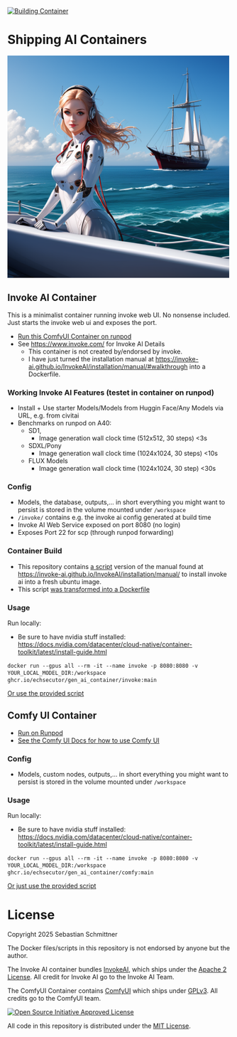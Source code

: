 [![Building Container](https://github.com/Echsecutor/invoke_ai_container/actions/workflows/build-all.yml/badge.svg)](https://github.com/Echsecutor/invoke_ai_container/actions/workflows/build-all.yml)

# Shipping AI Containers

<img alt="Artificial Inteligence Cyborg Shipping" src="./shipping_ai.png" height="500" />


## Invoke AI Container

This is a minimalist container running invoke web UI. No nonsense included. Just starts the invoke web ui and exposes the port.

- [Run this ComfyUI Container on runpod](https://runpod.io/console/deploy?template=elr3w646vn&ref=c71blwtm)
- See https://www.invoke.com/ for Invoke AI Details
  - This container is not created by/endorsed by invoke.
  - I have just turned the installation manual at https://invoke-ai.github.io/InvokeAI/installation/manual/#walkthrough into a Dockerfile.

### Working Invoke AI Features (testet in container on runpod)
- Install + Use starter Models/Models from Huggin Face/Any Models via URL, e.g. from civitai
- Benchmarks on runpod on A40:
  - SD1,
    - Image generation wall clock time (512x512, 30 steps)  <3s
  - SDXL/Pony
    - Image generation wall clock time (1024x1024, 30 steps) <10s
  - FLUX Models
    - Image generation wall clock time (1024x1024, 30 step) <30s

### Config
- Models, the database, outputs,... in short everything you might want to persist is stored in the volume mounted under `/workspace`
- `/invoke/` contains e.g. the invoke ai config generated at build time
- Invoke AI Web Service exposed on port 8080 (no login)
- Exposes Port 22 for scp (through runpod forwarding)


### Container Build

- This repository contains [a script](./scripts/install_invoke_ai.sh) version of the manual found at 
https://invoke-ai.github.io/InvokeAI/installation/manual/
to install invoke ai into a fresh ubuntu image.
- This script [was transformed into a Dockerfile](./invoke_ai_container/Dockerfile)

### Usage

Run locally:
- Be sure to have nvidia stuff installed: https://docs.nvidia.com/datacenter/cloud-native/container-toolkit/latest/install-guide.html

```
docker run --gpus all --rm -it --name invoke -p 8080:8080 -v YOUR_LOCAL_MODEL_DIR:/workspace ghcr.io/echsecutor/gen_ai_container/invoke:main
```

[Or use the provided script](./scripts/run_invoke_ai)

## Comfy UI Container

- [Run on Runpod](https://runpod.io/console/deploy?template=7si05wcrgv&ref=c71blwtm)
- [See the Comfy UI Docs for how to use Comfy UI](https://docs.comfy.org/tutorials/basic/text-to-image)


### Config

- Models, custom nodes, outputs,... in short everything you might want to persist is stored in the volume mounted under `/workspace`

### Usage

Run locally:
- Be sure to have nvidia stuff installed: https://docs.nvidia.com/datacenter/cloud-native/container-toolkit/latest/install-guide.html

```
docker run --gpus all --rm -it --name invoke -p 8080:8080 -v YOUR_LOCAL_MODEL_DIR:/workspace ghcr.io/echsecutor/gen_ai_container/comfy:main
```

[Or just use the provided script](./scripts/run_comfy)


# License

Copyright 2025 Sebastian Schmittner

The Docker files/scripts in this repository is not endorsed by anyone but the author.

The Invoke AI container bundles [InvokeAI](https://github.com/invoke-ai/InvokeAI), which ships under the [Apache 2 License](https://github.com/invoke-ai/InvokeAI/blob/main/LICENSE). All credit for Invoke AI go to the Invoke AI Team. 

The ComfyUI Container contains [ComfyUI](https://github.com/comfyanonymous/ComfyUI) which ships under [GPLv3](https://github.com/comfyanonymous/ComfyUI/blob/master/LICENSE). All credits go to the ComfyUI team.


<a href="https://opensource.org/license/mit">
<img alt="Open Source Initiative Approved License" height="200" src="https://opensource.org/wp-content/themes/osi/assets/img/osi-badge-light.svg" />
</a>

All code in this repository is distributed under the <a href="./LICENSE">MIT License</a>.
